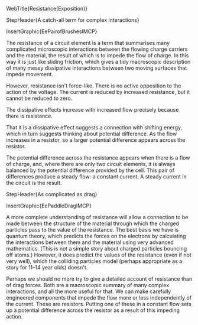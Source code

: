 WebTitle{Resistance(Exposition)}

StepHeader{A catch-all term for complex interactions}

InsertGraphic{EePairofBrushesIMCP}

The resistance of a circuit element is a term that summarises many complicated microscopic interactions between the flowing charge carriers and the material, the result of which is to impede the flow of charge. In this way it is just like sliding friction, which gives a tidy macroscopic description of many messy dissipative interactions between two moving surfaces that impede movement.

However, resistance isn't force-like. There is no active opposition to the action of the voltage. The current is reduced by increased resistance, but it cannot be reduced to zero.

The dissipative effects increase with increased flow precisely because there is resistance.

That it is a dissipative effect suggests a connection with shifting energy, which in turn suggests thinking about potential difference. As the flow increases in a resistor, so a larger potential difference appears across the resistor.

The potential difference across the resistance appears when there is a flow of charge, and, where there are only two circuit elements, it is always balanced by the potential difference provided by the cell. This pair of differences produce a steady flow: a constant current. A steady current in the circuit is the result.

StepHeader{As complicated as drag}

InsertGraphic{EePaddleDragIMCP}

A more complete understanding of resistance will allow a connection to be made between the structure of the material through which the charged particles pass to the value of the resistance. The best basis we have is quantum theory, which predicts the forces on the electrons by calculating the interactions between them and the material using very advanced mathematics. (This is not a simple story about charged particles bouncing off atoms.) However, it does predict the values of the resistance (even if not very well), which the colliding particles model (perhaps appropriate as a story for 11&ndash;14 year olds) doesn't.

Perhaps we should no more try to give a detailed account of resistance than of drag forces. Both are a macroscopic summary of many complex interactions, and all the more useful for that. We can make carefully engineered components that impede the flow more or less independently of the current. These are resistors. Putting one of these in a constant flow sets up a potential difference across the resistor as a result of this impeding action.

